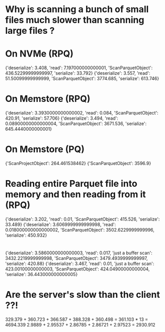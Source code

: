 # Why is scanning a bunch of small files much slower than scanning large files ?

# On NVMe (RPQ)
{'deserialize': 3.408, 'read': 7.197000000000001,  'ScanParquetObject': 436.52299999999997, 'serialize': 33.792}
{'deserialize': 3.557,  'read': 51.50099999999999, 'ScanParquetObject': 3774.685, 'serialize': 613.746}

# On Memstore (RPQ)
{'deserialize': 3.3930000000000002, 'read': 0.084, 'ScanParquetObject': 420.91, 'serialize': 57.706}
{'deserialize': 3.494, 'read': 0.08900000000000004, 'ScanParquetObject': 3671.536, 'serialize': 645.4440000000001}

# On Memstore (PQ)
{'ScanProjectObject': 264.461538462}
{'ScanParquetObject': 3596.9}

# Reading entire Parquet file into memory and then reading from it (RPQ)

{'deserialize': 3.202,              'read': 0.01,                 'ScanParquetObject': 415.526,            'serialize': 33.489}
{'deserialize': 3.6069999999999998, 'read': 0.018000000000000002, 'ScanParquetObject': 3502.6229999999996, 'serialize': 450.932}

# 
{'deserialize': 3.5860000000000003, 'read': 0.017, 'just a buffer scan': 3432.2219999999998, 'ScanParquetObject': 3479.4939999999997, 'serialize': 420.88}
{'deserialize': 3.467, 'read': 0.01, 'just a buffer scan': 423.00100000000003, 'ScanParquetObject': 424.04900000000004, 'serialize': 36.443000000000005}

# Are the server's slow than the client ??!

329.379 + 360.723 + 366.587 + 388.328 + 360.498 = 361.103 * 13 = 4694.339
2.9889 + 2.95537 + 2.86785 + 2.86721 + 2.97523 = 2930.912
